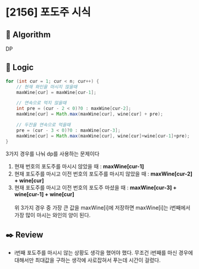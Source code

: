 # [2156] 포도주 시식

## :pushpin: **Algorithm**

DP

## :round_pushpin: **Logic**

```java
for (int cur = 1; cur < n; cur++) {
    // 현재 와인을 마시지 않을때
    maxWine[cur] = maxWine[cur-1];

    // 연속으로 먹지 않을때
    int pre = (cur - 2 < 0)?0 : maxWine[cur-2];
    maxWine[cur] = Math.max(maxWine[cur], wine[cur] + pre);

    // 두잔을 연속으로 먹을때
    pre = (cur - 3 < 0)?0 : maxWine[cur-3];
    maxWine[cur] = Math.max(maxWine[cur], wine[cur]+wine[cur-1]+pre);
}
```

3가지 경우를 나눠 dp를 사용하는 문제이다
1. 현재 번호의 포도주를 마시시 않았을 때 : **maxWine[cur-1]**
2. 현재 포도주를 마시고 이전 번호의 포도주를 마시지 않았을 때 : **maxWine[cur-2] + wine[cur]**
3. 현재 포도주를 마시고 이전 번호의 포도주 마셨을 때 : **maxWine[cur-3] + wine[cur-1] + wine[cur]**
<br/><br/>
위 3가지 경우 중 가장 큰 값을 maxWine[i]에 저장하면 maxWine[i]는 i번째에서 가장 많이 마시는 와인의 양이 된다.

## :black_nib: **Review**

- i번째 포도주를 마시시 않는 상황도 생각을 했어야 했다. 무조건 i번째를 마신 경우에 대해서만 최대값을 구하는 생각에 사로잡혀서 푸는데 시간이 걸렸다.